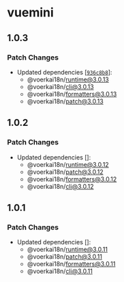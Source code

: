 # vuemini

## 1.0.3

### Patch Changes

- Updated dependencies [[`936c8b8`](https://github.com/zhangfisher/voerka-i18n/commit/936c8b8d384a698aa0e60eec093250e52db5ace7)]:
  - @voerkai18n/runtime@3.0.13
  - @voerkai18n/cli@3.0.13
  - @voerkai18n/formatters@3.0.13
  - @voerkai18n/patch@3.0.13

## 1.0.2

### Patch Changes

- Updated dependencies []:
  - @voerkai18n/runtime@3.0.12
  - @voerkai18n/patch@3.0.12
  - @voerkai18n/formatters@3.0.12
  - @voerkai18n/cli@3.0.12

## 1.0.1

### Patch Changes

- Updated dependencies []:
  - @voerkai18n/runtime@3.0.11
  - @voerkai18n/patch@3.0.11
  - @voerkai18n/formatters@3.0.11
  - @voerkai18n/cli@3.0.11
